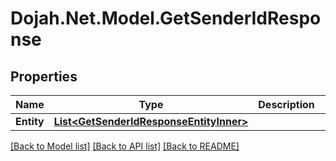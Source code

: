 # Dojah.Net.Model.GetSenderIdResponse

## Properties

Name | Type | Description | Notes
------------ | ------------- | ------------- | -------------
**Entity** | [**List&lt;GetSenderIdResponseEntityInner&gt;**](GetSenderIdResponseEntityInner.md) |  | [optional] 

[[Back to Model list]](../README.md#documentation-for-models) [[Back to API list]](../README.md#documentation-for-api-endpoints) [[Back to README]](../README.md)

